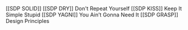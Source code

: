[[SDP SOLID]] 
[[SDP DRY]] Don't Repeat Yourself
[[SDP KISS]] Keep It Simple Stupid
[[SDP YAGNI]] You Ain’t Gonna Need It
[[SDP GRASP]] Design Principles
